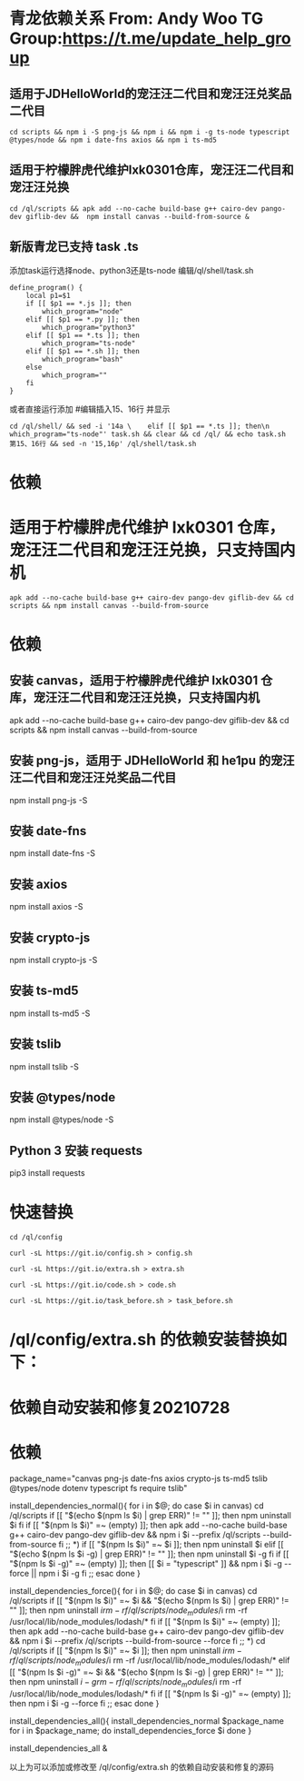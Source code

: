 # 青龙依赖关系 From: Andy Woo TG Group:https://t.me/update_help_group

## 适用于JDHelloWorld的宠汪汪二代目和宠汪汪兑奖品二代目

`cd scripts && npm i -S png-js && npm i && npm i -g ts-node typescript @types/node && npm i date-fns axios && npm i ts-md5`

## 适用于柠檬胖虎代维护lxk0301仓库，宠汪汪二代目和宠汪汪兑换

`cd /ql/scripts && apk add --no-cache build-base g++ cairo-dev pango-dev giflib-dev &&  npm install canvas --build-from-source &`


## 新版青龙已支持 task .ts

添加task运行选择node、python3还是ts-node 编辑/ql/shell/task.sh

    define_program() {
        local p1=$1
        if [[ $p1 == *.js ]]; then
            which_program="node"
        elif [[ $p1 == *.py ]]; then
            which_program="python3"
        elif [[ $p1 == *.ts ]]; then
            which_program="ts-node"
        elif [[ $p1 == *.sh ]]; then
            which_program="bash"
        else
            which_program=""
        fi
    }

或者直接运行添加 #编辑插入15、16行 并显示

`cd /ql/shell/ && sed -i '14a \    elif [[ $p1 == *.ts ]]; then\n        which_program="ts-node"' task.sh && clear && cd /ql/ && echo task.sh 第15、16行 && sed -n '15,16p' /ql/shell/task.sh`

# 依赖
# 适用于柠檬胖虎代维护 lxk0301 仓库，宠汪汪二代目和宠汪汪兑换，只支持国内机

    apk add --no-cache build-base g++ cairo-dev pango-dev giflib-dev && cd scripts && npm install canvas --build-from-source

# 依赖
## 安装 canvas，适用于柠檬胖虎代维护 lxk0301 仓库，宠汪汪二代目和宠汪汪兑换，只支持国内机
apk add --no-cache build-base g++ cairo-dev pango-dev giflib-dev && cd scripts && npm install canvas --build-from-source
## 安装 png-js，适用于 JDHelloWorld 和 he1pu 的宠汪汪二代目和宠汪汪兑奖品二代目
npm install png-js -S
## 安装 date-fns
npm install date-fns -S
## 安装 axios
npm install axios -S
## 安装 crypto-js
npm install crypto-js -S
## 安装 ts-md5
npm install ts-md5 -S
## 安装 tslib
npm install tslib -S
## 安装 @types/node
npm install @types/node -S
## Python 3 安装 requests
pip3 install requests
# 快速替换

    cd /ql/config

    curl -sL https://git.io/config.sh > config.sh

    curl -sL https://git.io/extra.sh > extra.sh

    curl -sL https://git.io/code.sh > code.sh

    curl -sL https://git.io/task_before.sh > task_before.sh

# /ql/config/extra.sh 的依赖安装替换如下：

# 依赖自动安装和修复20210728
# 依赖
package_name="canvas png-js date-fns axios crypto-js ts-md5 tslib @types/node dotenv typescript fs require tslib"

install_dependencies_normal(){
    for i in $@; do
        case $i in
            canvas)
                cd /ql/scripts
                if [[ "$(echo $(npm ls $i) | grep ERR)" != "" ]]; then
                    npm uninstall $i
                fi
                if [[ "$(npm ls $i)" =~ (empty) ]]; then
                    apk add --no-cache build-base g++ cairo-dev pango-dev giflib-dev && npm i $i --prefix /ql/scripts --build-from-source
                fi
                ;;
            *)
                if [[ "$(npm ls $i)" =~ $i ]]; then
                    npm uninstall $i
                elif [[ "$(echo $(npm ls $i -g) | grep ERR)" != "" ]]; then
                    npm uninstall $i -g
                fi
                if [[ "$(npm ls $i -g)" =~ (empty) ]]; then
                    [[ $i = "typescript" ]] && npm i $i -g --force || npm i $i -g
                fi
                ;;
        esac
    done
}

install_dependencies_force(){
    for i in $@; do
        case $i in
            canvas)
                cd /ql/scripts
                if [[ "$(npm ls $i)" =~ $i && "$(echo $(npm ls $i) | grep ERR)" != "" ]]; then
                    npm uninstall $i
                    rm -rf /ql/scripts/node_modules/$i
                    rm -rf /usr/local/lib/node_modules/lodash/*
                fi
                if [[ "$(npm ls $i)" =~ (empty) ]]; then
                    apk add --no-cache build-base g++ cairo-dev pango-dev giflib-dev && npm i $i --prefix /ql/scripts --build-from-source --force
                fi
                ;;
            *)
                cd /ql/scripts
                if [[ "$(npm ls $i)" =~ $i ]]; then
                    npm uninstall $i
                    rm -rf /ql/scripts/node_modules/$i
                    rm -rf /usr/local/lib/node_modules/lodash/*
                elif [[ "$(npm ls $i -g)" =~ $i && "$(echo $(npm ls $i -g) | grep ERR)" != "" ]]; then
                    npm uninstall $i -g
                    rm -rf /ql/scripts/node_modules/$i
                    rm -rf /usr/local/lib/node_modules/lodash/*
                fi
                if [[ "$(npm ls $i -g)" =~ (empty) ]]; then
                    npm i $i -g --force
                fi
                ;;
        esac
    done
}

install_dependencies_all(){
    install_dependencies_normal $package_name
    for i in $package_name; do
        install_dependencies_force $i
    done
}

install_dependencies_all &



以上为可以添加或修改至 /ql/config/extra.sh 的依赖自动安装和修复的源码

